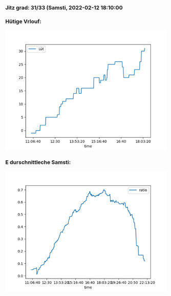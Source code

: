 ### Jitz grad: 31/33 (Samsti, 2022-02-12 18:10:00

### Hütige Vrlouf:
![Graph](Today.png)

### E durschnittleche Samsti:
![Graph](Samsti.png)